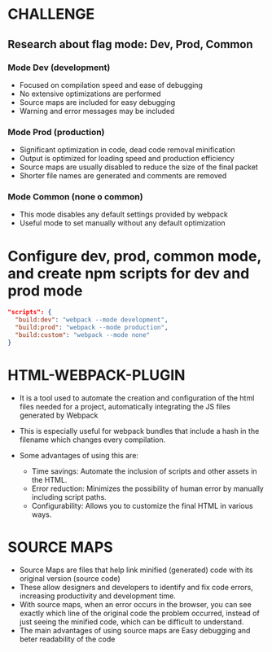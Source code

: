 # CHALLENGE
## Research about flag mode: Dev, Prod, Common

### Mode Dev (development)

- Focused on compilation speed and ease of debugging
- No extensive optimizations are performed
- Source maps are included for easy debugging
- Warning and error messages may be included

### Mode Prod (production)

- Significant optimization in code, dead code removal minification
- Output is optimized for loading speed and production efficiency
- Source maps are usually disabled to reduce the size of the final packet
- Shorter file names are generated and comments are removed

### Mode Common (none o common)

- This mode disables any default settings provided by webpack
- Useful mode to set manually without any default optimization

# Configure dev, prod, common mode, and create npm scripts for dev and prod mode
```json
"scripts": {
  "build:dev": "webpack --mode development",
  "build:prod": "webpack --mode production",
  "build:custom": "webpack --mode none"
}
```


# HTML-WEBPACK-PLUGIN
- It is a tool used to automate the creation and configuration of the html files needed for a project, automatically integrating the JS files generated by Webpack
- This is especially useful for webpack bundles that include a hash in the filename which changes every compilation. 

- Some advantages of using this are:
    - Time savings: Automate the inclusion of scripts and other assets in the HTML.
    - Error reduction: Minimizes the possibility of human error by manually including script paths.
    - Configurability: Allows you to customize the final HTML in various ways.

# SOURCE MAPS
- Source Maps are files that help link minified (generated) code with its original version (source code)
- These allow designers and developers to identify and fix code errors, increasing productivity and development time.
- With source maps, when an error occurs in the browser, you can see exactly which line of the original code the problem occurred, instead of just seeing the minified code, which can be difficult to understand.
- The main advantages of using source maps are Easy debugging and beter readability of the code

